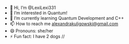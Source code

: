 - 👋 Hi, I’m @LexiLexi331
- 👀 I’m interested in Quantum!
- 🌱 I’m currently learning Quantum Development and C++
- 📫 How to reach me alexandrakuligowski@gmail.com
- 😄 Pronouns: she/her
- ⚡ Fun fact: I have 2 dogs //

<!---
LexiLexi331/LexiLexi331 is a ✨ special ✨ repository because its `README.md` (this file) appears on your GitHub profile.
You can click the Preview link to take a look at your changes.
--->
